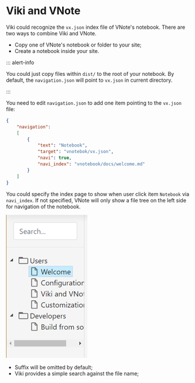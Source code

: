 # Viki and VNote
Viki could recognize the `vx.json` index file of VNote's notebook. There are two ways to combine Viki and VNote.

- Copy one of VNote's notebook or folder to your site;
- Create a notebook inside your site.

::: alert-info

You could just copy files within `dist/` to the root of your notebook. By default, the `navigation.json` will point to `vx.json` in current directory.

:::

You need to edit `navigation.json` to add one item pointing to the `vx.json` file:

```json
{
    "navigation":
    [
        {
            "text": "Notebook",
            "target": "vnotebok/vx.json",
            "navi": true,
            "navi_index": "vnotebook/docs/welcome.md"
        }
    ]
}
```

You could specify the index page to show when user click item `Notebook` via `navi_index`. If not specified, VNote will only show a file tree on the left side for navigation of the notebook.

![Navigation Panel](_v_images/20181118115118044_2842.png)

- Suffix will be omitted by default;
- Viki provides a simple search against the file name;
